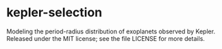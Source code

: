 kepler-selection
================

Modeling the period-radius distribution of exoplanets observed by
Kepler.  Released under the MIT license; see the file LICENSE for more
details.
